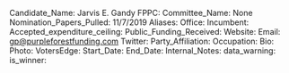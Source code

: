 Candidate_Name: Jarvis E. Gandy
FPPC: 
Committee_Name: None
Nomination_Papers_Pulled: 11/7/2019
Aliases: 
Office: 
Incumbent: 
Accepted_expenditure_ceiling: 
Public_Funding_Received: 
Website: 
Email: gp@purpleforestfunding.com
Twitter: 
Party_Affiliation: 
Occupation: 
Bio: 
Photo: 
VotersEdge: 
Start_Date: 
End_Date: 
Internal_Notes: 
data_warning: 
is_winner: 
